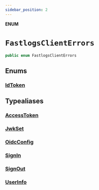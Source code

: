 ```yaml
---
sidebar_position: 2
---
```


**ENUM**

# `FastlogsClientErrors`

```swift
public enum FastlogsClientErrors
```

## Enums

### [IdToken](FastlogsClientErrors.IdToken.md)

## Typealiases

### [AccessToken](../Typealiases/FastlogsClientErrors.AccessToken.md)

### [JwkSet](../Typealiases/FastlogsClientErrors.JwkSet.md)

### [OidcConfig](../Typealiases/FastlogsClientErrors.OidcConfig.md)

### [SignIn](../Typealiases/FastlogsClientErrors.SignIn.md)

### [SignOut](../Typealiases/FastlogsClientErrors.SignOut.md)

### [UserInfo](../Typealiases/FastlogsClientErrors.UserInfo.md)
